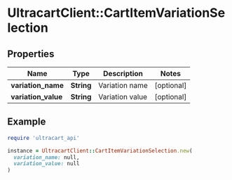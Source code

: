# UltracartClient::CartItemVariationSelection

## Properties

| Name | Type | Description | Notes |
| ---- | ---- | ----------- | ----- |
| **variation_name** | **String** | Variation name | [optional] |
| **variation_value** | **String** | Variation value | [optional] |

## Example

```ruby
require 'ultracart_api'

instance = UltracartClient::CartItemVariationSelection.new(
  variation_name: null,
  variation_value: null
)
```

